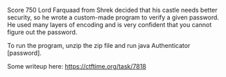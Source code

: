 Score 750
Lord Farquaad from Shrek decided that his castle needs better security, so he wrote a custom-made program to verify a given password. He used many layers of encoding and is very confident that you cannot figure out the password.

To run the program, unzip the zip file and run java Authenticator [password].


Some writeup here: https://ctftime.org/task/7818
